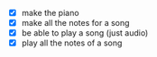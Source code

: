 - [x] make the piano
- [x] make all the notes for a song
- [x] be able to play a song (just audio)
- [x] play all the notes of a song
